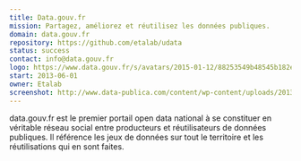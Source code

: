 ```yaml
---
title: Data.gouv.fr
mission: Partagez, améliorez et réutilisez les données publiques.
domain: data.gouv.fr
repository: https://github.com/etalab/udata
status: success
contact: info@data.gouv.fr
logo: https://www.data.gouv.fr/s/avatars/2015-01-12/88253549b48545b182ebd22c6d891c0b/datagouv.png
start: 2013-06-01
owner: Etalab
screenshot: http://www.data-publica.com/content/wp-content/uploads/2013/12/data-gouv-fr-1024x714.png
---
```


data.gouv.fr est le premier portail open data national à se constituer en véritable réseau social entre producteurs et réutilisateurs de données publiques. Il référence les jeux de données sur tout le territoire et les réutilisations qui en sont faites.
